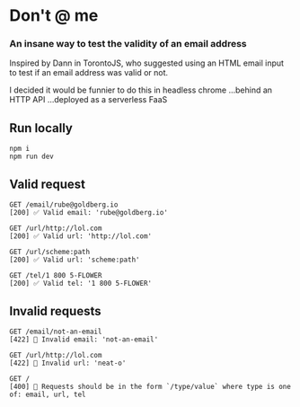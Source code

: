 # Don't @ me
### An insane way to test the validity of an email address

Inspired by Dann in TorontoJS, who suggested using an HTML email input to test if an email address was valid or not.

I decided it would be funnier to do this in headless chrome
...behind an HTTP API
...deployed as a serverless FaaS

## Run locally
```
npm i
npm run dev
```

## Valid request
```
GET /email/rube@goldberg.io
[200] ✅ Valid email: 'rube@goldberg.io'

GET /url/http://lol.com
[200] ✅ Valid url: 'http://lol.com'

GET /url/scheme:path
[200] ✅ Valid url: 'scheme:path'

GET /tel/1 800 5-FLOWER
[200] ✅ Valid tel: '1 800 5-FLOWER'
```

## Invalid requests
```
GET /email/not-an-email
[422] 🚫 Invalid email: 'not-an-email'

GET /url/http://lol.com
[422] 🚫 Invalid url: 'neat-o'
```

```
GET /
[400] 🚫 Requests should be in the form `/type/value` where type is one of: email, url, tel
```
